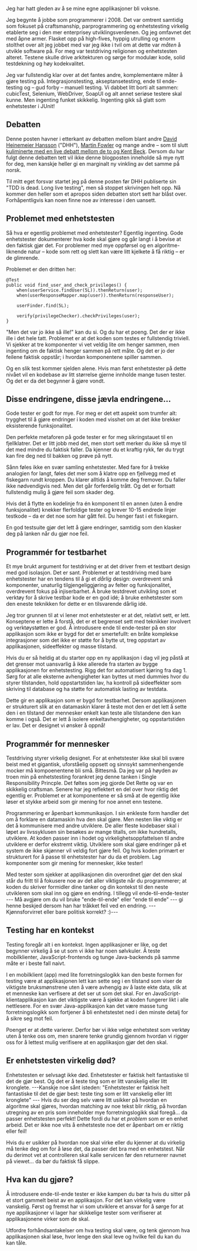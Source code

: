 Jeg har hatt gleden av å se mine egne applikasjoner bli voksne.

Jeg begynte å jobbe som programmerer i 2008. Det var omtrent samtidig som fokuset på craftsmanship, parprogrammering og enhetstesting virkelig etablerte seg i den mer enterprisey utviklingsverdenen. Og jeg omfavnet det med åpne armer. Flasket opp på high-fives, hyppig utrulling og enorm stolthet over alt jeg jobbet med var jeg ikke i tvil om at dette var _måten_ å utvikle software på. For meg var testdriving religionen og enhetstesten alteret. Testene skulle drive arkitekturen og sørge for modulær kode, solid testdekning og høy kodekvalitet.

Jeg var fullstendig klar over at det fantes andre, komplementære måter å gjøre testing på. Integrasjonstesting, akseptansetesting, ende til ende-testing og – gud forby – manuell testing. Vi dabbet litt borti alt sammen: cubicTest, Selenium, WebDriver, SoapUI og alt annet seriøse testere skal kunne. Men ingenting funket skikkelig. Ingenting gikk så glatt som enhetstester i JUnit!

Debatten
--------

Denne posten havner i etterkant av debatten mellom blant andre <a href="http://david.heinemeierhansson.com/2014/tdd-is-dead-long-live-testing.html">David Heinemeier Hansson</a> ("DHH"),
<a href="http://martinfowler.com/articles/is-tdd-dead/">Martin Fowler</a> og mange andre – som til slutt <a href="https://plus.google.com/events/ci2g23mk0lh9too9bgbp3rbut0k">kuliminerte med en live debatt mellom de to og Kent Beck</a>.
Dersom du har fulgt denne debatten tett vil ikke denne blogposten inneholde så mye nytt for deg, men kanskje heller gi en marginalt ny vinkling av det samme på norsk.

Til mitt eget forsvar startet jeg på denne posten før DHH publiserte sin "TDD is dead. Long live testing", men så stoppet skrivingen helt opp. Nå kommer den heller som et apropos siden debatten stort sett har blåst over. Forhåpentligvis kan noen finne noe av interesse i den uansett.

Problemet med enhetstesten
--------------------------

Så hva er egentlig problemet med enhetstester? Egentlig ingenting. Gode enhetstester dokumenterer hva kode skal gjøre og går langt i å bevise at den faktisk gjør det. For problemer med mye oppførsel og en algoritme-liknende natur – kode som rett og slett kan være litt kjelkete å få riktig – er de glimrende.

Problemet er den dritten her:

    @Test
    public void find_user_and_check_privileges() {
        when(userService.findUser(5L)).thenReturn(user);
        when(userResponseMapper.map(user)).thenReturn(responseUser);

        userFinder.find(5L);

        verify(privilegeChecker).checkPrivileges(user);
    }

"Men det var jo ikke så ille!" kan du si. Og du har et poeng. Det der er ikke ille i det hele tatt. Problemet er at det koden som testes er fullstendig triviell. Vi sjekker at tre komponenter vi vet veldig lite om henger sammen, men ingenting om de faktisk henger sammen på rett måte. Og det er jo der feilene faktisk oppstår; i hvordan komponentene spiller sammen.

Og en slik test kommer sjelden alene. Hvis man først enhetstester på dette nivået vil en kodebase av litt størrelse gjerne innholde mange tusen tester. Og det er da det begynner å gjøre vondt.

Disse endringene, disse jævla endringene…
-----------------------------------------

Gode tester er godt for mye. For meg er det ett aspekt som trumfer alt: trygghet til å gjøre endringer i koden med visshet om at det ikke brekker eksisterende funksjonalitet.

Den perfekte metaforen på gode tester er for meg sikringstauet til en fjellklatrer. Det er litt jobb med det, men stort sett merker du ikke så mye til det med mindre du faktisk faller. Da kjenner du et kraftig rykk, før du trygt kan fire deg ned til bakken og prøve på nytt.

Sånn føles ikke en svær samling enhetstester. Med fare for å trekke analogien for langt, føles det mer som å klatre opp en fjellvegg med et fiskegarn rundt kroppen. Du klarer alltids å komme deg fremover. Du faller ikke nødvendigvis ned. Men det går forferdelig trått. Og det er fortsatt fullstendig mulig å gjøre feil som skader deg.

Hvis det å flytte en kodelinje fra én komponent til en annen (uten å endre funksjonalitet) knekker flerfoldige tester og krever 10-15 endrede linjer testkode – da er det noe som har gått feil. Du henger fast i et fiskegarn.

En god testsuite gjør det lett å gjøre endringer, samtidig som den klasker deg på lanken når du gjør noe feil.

Programmér for testbarhet
-------------------------
Et mye brukt argument for testdriving er at det driver frem et testbart design med god isolasjon. Det er sant. Problemet er at testdriving med bare enhetstester har en tendens til å gi et _dårlig_ design: overdrevent små komponenter, unaturlig tilgjengeliggjøring av felter og funksjonalitet, overdrevent fokus på injiserbarhet. Å bruke testdrevet utvikling som et verktøy for å skrive testbar kode er en god idé; å bruke enhetstester som den eneste teknikken for dette er en tilsvarende dårlig idé.

Jeg tror grunnen til at vi lener mot enhetstester er at det, relativt sett, er lett. Konseptene er lette å forstå, det er et begrenset sett med teknikker involvert og verktøystøtten er god. Å introdusere ende til ende-tester på en stor applikasjon som ikke er bygd for det er smertefullt: en bråte komplekse integrasjoner som det ikke er støtte for å bytte ut, treg oppstart av applikasjonen, sideeffekter og masse tilstand.

Hvis du er så heldig at du starter opp en ny applikasjon i dag vil jeg påstå at det grenser mot uansvarlig å ikke allerede fra starten av bygge applikasjonen for enhetstesting. Rigg det for automatisert kjøring fra dag 1. Sørg for at alle eksterne avhengigheter kan byttes ut med dummies hvor du styrer tilstanden, hold oppstartstiden lav, ha kontroll på sideeffekter som skriving til database og ha støtte for automatisk lasting av testdata.

Dette gir en applikasjon som er bygd for testbarhet. Dersom applikasjonen er strukturert slik at en datamaskin klarer å teste mot den er det lett å sette den i en tilstand der mennesker enkelt kan teste alle tilstandene den kan komme i også. Det er lett å isolere enkeltavhengigheter, og oppstartstiden er lav. Det er designet vi ønsker å oppnå!


Programmér for mennesker
------------------------
Testdriving styrer virkelig designet. For at enhetstester ikke skal bli svære beist med et gigantisk, uforståelig oppsett og sinnsykt sammenhengende mocker må kompoenentene bli små. Bittesmå.
Da jeg var på høyden av troen min på enhetstesting forankret jeg denne tanken i Single Responsibility Princple. Det føltes som jeg gjorde Det Rette og var en skikkelig craftsman. Senere har jeg reflektert en del over hvor riktig det egentlig er. Problemet er at komponentene er så små at de egentlig ikke løser et stykke arbeid som gir mening for noe annet enn testene.

Programmering er åpenbart kommunikasjon. I sin enkleste form handler det om å forklare en datamaskin hva den skal gjøre. Men nesten like viktig er det å kommunisere med andre utviklere. De aller fleste kodebaser skal i løpet av livssyklusen sin besøkes av mange titalls, om ikke hundretalls, utviklere. At koden passer inn i hodet og virkelighetsoppfattelsen til andre utviklere er derfor ekstremt viktig. Utviklere som skal gjøre endringer på et system de ikke skjønner vil veldig fort gjøre feil. Og hvis koden primært er strukturert for å passe til enhetstester har du da et problem. Lag komponenter som gir mening for mennesker, ikke tester!

Med tester som sjekker at applikasjonen din overordnet gjør det den skal står du fritt til å fokusere noe av det aller viktigste når du programmerer; at koden du skriver formidler dine tanker og din kontekst til den neste utvikleren som skal inn og gjøre en endring. I tillegg vil ende-til-ende-tester --- Må avgjøre om du vil bruke "ende-til-ende" eller "ende til ende" --- gi henne beskjed dersom han har tråkket feil ved en endring. --- Kjønnsforvirret eller bare politisk korrekt? :)---

Testing har en kontekst
----------------------
Testing foregår alt i en kontekst. Ingen applikasjoner er like, og det begynner virkelig å se ut som vi ikke har noen sølvkuler. Å teste mobilklienter, JavaScript-frontends og tunge Java-backends på samme måte er i beste fall naivt.

I en mobilklient (app) med lite forretningslogikk kan den beste formen for testing være at applikasjonen lett kan sette seg i en tilstand som viser de viktigste bruksmønstrene uten å være avhengig av å laste ekte data, slik at et menneske kan verfisere at det ser ut som det skal. For en JavaScript-klientapplikasjon kan det viktigste være å sjekke at koden fungerer likt i alle nettlesere. For en svær Java-applikasjon kan det være masse tung forretningslogikk som fortjener å bli enhetstestet ned i den minste detalj for å sikre seg mot feil.

Poenget er at dette varierer. Derfor bør vi ikke velge enhetstest som verktøy uten å tenke oss om, men snarere tenke grundig gjennom hvordan vi rigger oss for å lettest mulig verifisere at en applikasjon gjør det den skal.

Er enhetstesten virkelig død?
-----------------------------
Enhetstesten er selvsagt ikke død. Enhetstester er faktisk helt fantastiske til det de gjør best. Og det er å teste ting som er litt vanskelig eller litt kronglete.
---Kanskje noe sånt isteden: "Enhetstester er faktisk helt fantastiske til det de gjør best: teste ting som er litt vanskelig eller litt kronglete" --- Hvis du ser deg selv være litt usikker på hvordan en algoritme skal gjøres, hvordan matching av noe tekst blir riktig, på hvordan utregning av en pris som inneholder mye forretningslogikk skal foregå… da passer enhetstesten perfekt! Dette fordi du har et _problem_ som er en enhet arbeid. Det er ikke noe vits å enhetsteste noe det er åpenbart om er riktig eller feil!

Hvis du er usikker på hvordan noe skal virke eller du kjenner at du virkelig må tenke deg om for å løse det, da passer det bra med en enhetstest. Når du derimot vet at controlleren skal kalle servicen før den returnerer navnet på viewet… da bør du faktisk få slippe.

Hva kan du gjøre?
-----------------
Å introdusere ende-til-ende tester er ikke kampen du bør ta hvis du sitter på et stort gammelt beist av en applikasjon. For det kan virkelig være vanskelig. Først og fremst har vi som utviklere et ansvar for å sørge for at nye applikasjoner vi lager har skikkelige tester som verifiserer at applikasjonene virker som de skal.

Utfordre forhåndsantakelser om hva testing skal være, og tenk gjennom hva applikasjonen skal løse, hvor lenge den skal leve og hvilke feil du kan du kan tåle.

